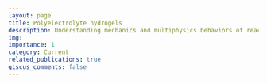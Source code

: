 ```yaml
---
layout: page
title: Polyelectrolyte hydrogels
description: Understanding mechanics and multiphysics behaviors of reactive polyelectrolyte hydrogels that can grow and swell
img: 
importance: 1
category: Current
related_publications: true
giscus_comments: false
---
```


